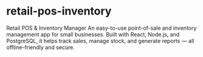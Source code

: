 # retail-pos-inventory
Retail POS &amp; Inventory Manager An easy-to-use point-of-sale and inventory management app for small businesses. Built with React, Node.js, and PostgreSQL, it helps track sales, manage stock, and generate reports — all offline-friendly and secure.
